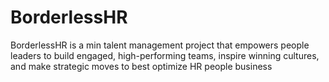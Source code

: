# BorderlessHR
BorderlessHR is a min talent management project that empowers people leaders to build engaged, high-performing teams, inspire winning cultures, and make strategic moves to best optimize HR people business
